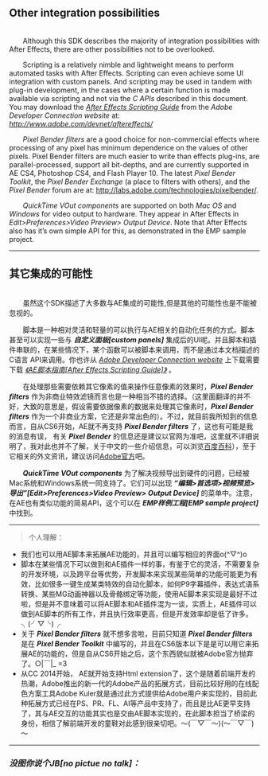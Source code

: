 ## Other integration possibilities

<br>
&#160;&#160;&#160;&#160;&#160;&#160;
Although this SDK describes the majority of integration possibilities with After Effects, there are other possibilities not to be overlooked.

&#160;&#160;&#160;&#160;&#160;&#160;
Scripting is a relatively nimble and lightweight means to perform automated tasks with After Effects. Scripting can even achieve some UI integration with custom panels. And scripting may be used in tandem with plug-in development, in the cases where a certain function is made available via scripting and not via the *C APIs* described in this document. You may download the *[After Effects Scripting Guide](http://wwwimages.adobe.com/content/dam/Adobe/en/devnet/aftereffects/pdfs/aftereffectscs3_scripting_guide.pdf)* from the *Adobe Developer Connection website* at: *http://www.adobe.com/devnet/aftereffects/*

&#160;&#160;&#160;&#160;&#160;&#160;
*Pixel Bender filters* are a good choice for non-commercial effects where processing of any pixel has minimum dependence on the values of other pixels. Pixel Bender filters are much easier to write than effects plug-ins, are parallel-processed, support all bit-depths, and are currently supported in AE CS4, Photoshop CS4, and Flash Player 10. The latest *Pixel Bender Toolkit*, the *Pixel Bender Exchange* (a place to filters with others), and the *Pixel Bender* forum are at: http://labs.adobe.com/technologies/pixelbender/.

&#160;&#160;&#160;&#160;&#160;&#160;
*QuickTime VOut components* are supported on both *Mac OS* and *Windows* for video output to hardware. They appear in After Effects in *Edit>Preferences>Video Preview>
Output Device*. Note that After Effects also has it’s own simple API for this, as demonstrated in the EMP sample project.

***
## 其它集成的可能性

<br>
&#160;&#160;&#160;&#160;&#160;&#160;
虽然这个SDK描述了大多数与AE集成的可能性,但是其他的可能性也是不能被忽视的。

&#160;&#160;&#160;&#160;&#160;&#160;
脚本是一种相对灵活和轻量的可以执行与AE相关的自动化任务的方式。脚本甚至可以实现一些与 _**自定义面板[custom panels]**_ 集成后的UI呢。并且脚本和插件串联的，在某些情况下，某个函数可以被脚本来调用，而不是通过本文档描述的C语言 API来调用。你也许从 *[Adobe Developer Connection website](http://www.adobe.com/devnet/aftereffects/)* 上下载需要下载 *[《AE脚本指南[After Effects Scripting Guide]》](http://wwwimages.adobe.com/content/dam/Adobe/en/devnet/aftereffects/pdfs/aftereffectscs3_scripting_guide.pdf)* 。

&#160;&#160;&#160;&#160;&#160;&#160;
在处理那些需要依赖其它像素的值来操作任意像素的效果时，_**Pixel Bender filters**_ 作为非商业特效滤镜而言也是一种相当不错的选择。（这里面翻译的并不好，大致的意思是，假设需要依据像素的数据来处理其它像素时，_**Pixel Bender filters**_ 作为一个非商业方案，它还是非常出色的）。不过，就目前我所知到的信息而言，自从CS6开始，AE就不再支持 _**Pixel Bender filters**_ 了，这也有可能是我的消息有误，
有关 _**Pixel Bender**_ 的信息还是建议以官网为准吧，这里就不详细说明了，我对此也并不了解，关于中文的一些介绍信息，可以浏览[百度百科](http://baike.baidu.com/link?url=MivZ3ZHRzYivCJAj49ftEKXpZefVOC-ndU5tONd-6XIuSQ1YV_WgKy6hwNxlLmRbL-P6cN7zxN-gLyH2h4R2tgA9a3E3piUxWbIbb4f6fZa)），至于它相关的外文资讯，建议访问[Adobe官方](http://labs.adobe.com/technologies/pixelbender/)吧。

&#160;&#160;&#160;&#160;&#160;&#160;
  _**QuickTime VOut components**_ 为了解决视频导出到硬件的问题，已经被Mac系统和Windows系统一同支持了。它们可以出现 _**“编辑>首选项>视频预览>导出”[Edit>Preferences>Video Preview> Output Device]**_ 的菜单中。注意，在AE也有类似功能的简易API，这个可以在 _**EMP样例工程[EMP sample project]**_ 中找到。

***
> 个人理解：
 - 我们也可以用AE脚本来拓展AE功能的，并且可以编写相应的界面o(^▽^)o
 - 脚本在某些情况下可以做到和AE插件一样的事，有鉴于它的灵活，不需要复杂的开发环境，以及跨平台等优势，开发脚本来实现某些简单的功能可能更为有效，比如很多一键生成某类特效的自动化脚本，如何P9字幕插件，表达式语系转换、某些MG动画神器以及骨骼绑定等功能，使用AE脚本来实现是最好不过啦，但是并不意味着可以将AE脚本和AE插件混为一谈，实质上，AE插件可以做到AE脚本的所有工作，并且执行效率更高，但是开发效率却是低了许多。╮(╯▽╰)╭
 - 关于 _**Pixel Bender filters**_ 就不想多言啦，目前只知道 _**Pixel Bender filters**_ 是在 _**Pixel Bender Toolkit**_
 中编写的，并且在CS6版本以下是是可以用它来拓展AE的功能的，但是自从CS6开始之后，这个东西貌似就被Adobe官方抛弃了。○|￣|_ =3
 - 从CC 2014开始， AE就开始支持Html extension了，这个是随着前端开发的热潮，Adobe推出的新一代的Adobe产品的拓展方式，目前比较好用的在线配色方案工具Adobe Kuler就是通过此方式提供给Adobe用户来实现的，目前此种拓展方式已经在PS、PR、FL、AI等产品中支持了，而且是比AE更早支持了，其与AE交互的功能其实也是交由AE脚本实现的，在此脚本担当了桥梁的身份，相信了解前端开发的童鞋对此感到很亲切吧。～(￣▽￣～)(～￣▽￣)～

 ***
 ### *没图你说个JB[no pictue no talk]：*
